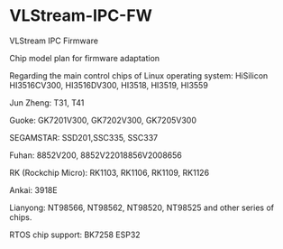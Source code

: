 
# VLStream-IPC-FW
VLStream IPC Firmware

Chip model plan for firmware adaptation

Regarding the main control chips of Linux operating system: HiSilicon HI3516CV300, HI3516DV300, HI3518, HI3519, HI3559

Jun Zheng: T31, T41

Guoke: GK7201V300, GK7202V300, GK7205V300

SEGAMSTAR: SSD201,SSC335, SSC337

Fuhan: 8852V200, 8852V22018856V2008656

RK (Rockchip Micro): RK1103, RK1106, RK1109, RK1126

Ankai: 3918E

Lianyong: NT98566, NT98562, NT98520, NT98525 and other series of chips.

RTOS chip support: BK7258 ESP32


